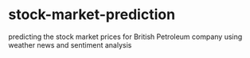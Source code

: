 # stock-market-prediction
predicting the stock market prices for British Petroleum company using weather news and sentiment analysis
